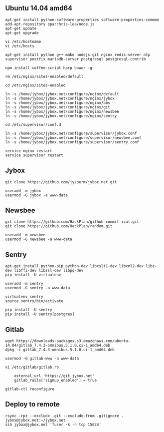 ## Ubuntu 14.04 amd64

    apt-get install python-software-properties software-properties-common
    add-apt-repository ppa:chris-lea/node.js
    apt-get update
    apt-get upgrade

    vi /etc/hostname
    vi /etc/hosts

    apt-get install python g++ make nodejs git nginx redis-server ntp supervisor postfix mariadb-server postgresql postgresql-contrib

    npm install coffee-script harp bower -g

    rm /etc/nginx/sites-enabled/default

    cd /etc/nginx/sites-enabled

    ln -s /home/jybox/jybox.net/configure/nginx/default
    ln -s /home/jybox/jybox.net/configure/nginx/jybox
    ln -s /home/jybox/jybox.net/configure/nginx/bbs
    ln -s /home/jybox/jybox.net/configure/nginx/git
    ln -s /home/jybox/jybox.net/configure/nginx/newsbee
    ln -s /home/jybox/jybox.net/configure/nginx/sentry

    cd /etc/supervisor/conf.d

    ln -s /home/jybox/jybox.net/configure/supervisor/jybox.conf
    ln -s /home/jybox/jybox.net/configure/supervisor/newsbee.conf
    ln -s /home/jybox/jybox.net/configure/supervisor/sentry.conf

    service nginx restart
    service supervisor restart

## Jybox

    git clone https://github.com/jysperm/jybox.net.git

    useradd -m jybox
    usermod -G jybox -a www-data

## Newsbee

    git clone https://github.com/HackPlan/github-commit-ical.git
    git clone https://github.com/HackPlan/random.git

    useradd -m newsbee
    usermod -G newsbee -a www-data

## Sentry

    apt-get install python-pip python-dev libxslt1-dev libxml2-dev libz-dev libffi-dev libssl-dev libpq-dev
    pip install -U virtualenv

    useradd -m sentry
    usermod -G sentry -a www-data

    virtualenv sentry
    source sentry/bin/activate

    pip install -U sentry
    pip install -U sentry[postgres]

## Gitlab

    wget https://downloads-packages.s3.amazonaws.com/ubuntu-14.04/gitlab_7.4.3-omnibus.5.1.0.ci-1_amd64.deb
    dpkg -i gitlab_7.4.3-omnibus.5.1.0.ci-1_amd64.deb

    usermod -G gitlab-www -a www-data

    vi /etc/gitlab/gitlab.rb

        external_url 'https://git.jybox.net'
        gitlab_rails['signup_enabled'] = true

    gitlab-ctl reconfigure

## Deploy to remote

    rsync -rpz --exclude .git --exclude-from .gitignore . jybox@jybox.net:~/jybox.net
    ssh jybox@jybox.net 'fuser -k -n tcp 15624'
